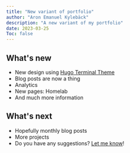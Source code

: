 ```yaml
---
title: "New variant of portfolio"
author: "Aron Emanuel Kylebäck"
description: "A new variant of my portfolio"
date: 2023-03-25
Toc: false
---
```


## What's new

- New design using [Hugo Terminal Theme](https://github.com/panr/hugo-theme-terminal)
- Blog posts are now a thing
- Analytics
- New pages: Homelab
- And much more information

## What's next

- Hopefully monthly blog posts
- More projects
- Do you have any suggestions? [Let me know](/contact)!